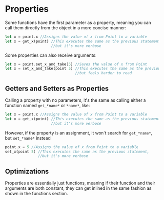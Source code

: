 # Properties
Some functions have the first parameter as a property, meaning you can call them
directly from the object in a more concise manner:

````rust
let x = point.x //Assigns the value of x from Point to a variable
let x = get_x(point) //This executes the same as the previous statement,
                     //but it's more verbose
````

Some properties can also receive arguments:

````rust
let x = point.set_x_and_take(5) //Saves the value of x from Point
let x = set_x_and_take(point 5) //This executes the same as the previous statement,
                                //but feels harder to read
````


## Getters and Setters as Properties
Calling a property with no parameters, it's the same as calling either a 
function named ``get_*name*`` or ``*name*``, like:

````rust
let x = point.x //Assigns the value of x from Point to a variable
let x = get_x(point) //This executes the same as the previous statement,
                     //but it's more verbose
````

However, if the property is an assignment, it won't search for 
``get_*name*``, but ``set_*name*`` instead

````rust
point.x = 5 //Assigns the value of x from Point to a variable
set_x(point 5) //This executes the same as the previous statement,
               //but it's more verbose
````

## Optimizations

Properties are essentially just functions, meaning if their function
and their arguments are both constant, they can get inlined in the same
fashion as shown in the functions section.